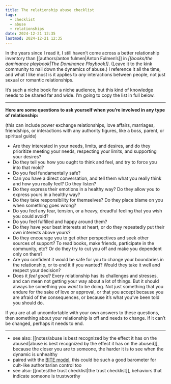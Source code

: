 ```yaml
---
title: The relationship abuse checklist
tags:
  - checklist
  - abuse
  - relationships
date: 2024-12-21 12:35
lastmod: 2024-12-21 12:35
---
```

In the years since I read it, I still haven’t come across a better relationship inventory than [[authors/anton fulmen|Anton Fulmen’s]] in *[[books/the dominance playbook|The Dominance Playbook]]*. (Leave it to the kink community to nail down the dynamics of abuse.) I reference it all the time, and what I like most is it applies to *any* interactions between people, not just sexual or romantic relationships. 

It’s such a niche book for a niche audience, but this kind of knowledge needs to be shared far and wide. I’m going to copy the list in full below.

---

**Here are some questions to ask yourself when you’re involved in any type of relationship:** 

(this can include power exchange relationships, love affairs, marriages, friendships, or interactions with any authority figures, like a boss, parent, or spiritual guide)

* Are they interested in your needs, limits, and desires, and do they prioritize meeting your needs, respecting your limits, and supporting your desires?
* Do they tell you how you ought to think and feel, and try to force you into that mold? 
* Do you feel fundamentally safe? 
* Can you have a direct conversation, and tell them what you really think and how you really feel? Do they listen?
* Do they express their emotions in a healthy way? Do they allow you to express yours in a healthy way?
* Do they take responsibility for themselves? Do they place blame on you when something goes wrong?
* Do you feel any fear, tension, or a heavy, dreadful feeling that you wish you could avoid?
* Do you feel fulfilled and happy around them?
* Do they have your best interests at heart, or do they repeatedly put their own interests above yours?
* Do they encourage you to get other perspectives and seek other sources of support? To read books, make friends, participate in the community, etc? Or do they try to cut you off and make you dependent only on them?
* Are you confident it would be safe for you to change your boundaries in the relationship, or to end it if you wanted? Would they take it well and respect your decision?
* Does it *feel good*? Every relationship has its challenges and stresses, and can mean not getting your way about a lot of things. But it should always be something you *want* to be doing. Not just something that you endure for the sake of love or approval, or that you accept because you are afraid of the consequences, or because it’s what you’ve been told you should do.

If you are at all uncomfortable with your own answers to these questions, then something about your relationship is off and needs to change. If it can’t be changed, perhaps it needs to end.

---
- see also: [[notes/abuse is best recognized by the effect it has on the abused|abuse is best recognized by the effect it has on the abused]], because the closer you are to someone, the harder it is to see when the dynamic is unhealthy
- paired with the [BITE model](https://freedomofmind.com/cult-mind-control/bite-model-pdf-download/), this could be such a good barometer for cult-like authoritarian control too
- see also: [[notes/the trust checklist|the trust checklist]], behaviors that indicate someone is trustworthy